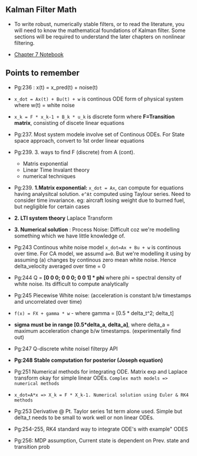 ## Kalman Filter Math
- To write robust, numerically stable filters, or to read the literature, you will need to know the mathematical foundations of Kalman filter. Some sections will be required to understand the later chapters on nonlinear filtering.

- [Chapter 7 Notebook](https://github.com/rlabbe/Kalman-and-Bayesian-Filters-in-Python/blob/master/07-Kalman-Filter-Math.ipynb)


## Points to remember
- Pg:236 : x(t) = x_pred(t) + noise(t)
- `x_dot = Ax(t) + Bu(t) + w` is continous ODE form of physical system where w(t) = white noise
- `x_k = F * x_k-1 + B_k * u_k` is discrete form where **F=Transition matrix**, consisting of discete linear equations
- Pg:237. Most system modele involve set of Continous ODEs. For State space approach, convert to 1st order linear equations
- Pg:239. 3. ways to find F (discrete) from A (cont). 
    - Matris exponential
    - Linear Time Invalant theory
    - numerical techniques
- Pg:239. **1.Matrix exponential:** `x_dot = Ax`, can compute for equations having analysitcal solution. `e^At` computed using Taylour series. Need to consider time invariance. eg: aircraft losing weight due to burned fuel, but negligible for certain cases
- **2. LTI system theory** Laplace Transform
- **3. Numerical solution** : Process Noise: Difficult coz we're modelling something which we have little knowledge of.

- Pg:243 Continous white noise model `x_dot=Ax + Bu + w` is  continous over time. For CA model, we assumd `a=0`. But we're modelling it using by assuming (a) changes by continous zero mean white noise. Hence delta_velocity averaged over time = 0
- Pg:244 Q = **[0 0 0; 0 0 0; 0 0 1] * phi** where phi = spectral density of white noise. Its difficult to compute analytically

- Pg:245 Piecewise White noise: (acceleration is constant b/w  timestamps and uncorrelated over time)
- `f(x) = FX + gamma * w` - where gamma = [0.5 * delta_t^2; delta_t]

- **sigma must be in range [0.5*delta_a, delta_a]**, where delta_a = maximum acceleration change b/w timestamps. (experimentally find out)
- Pg:247 Q-discrete white noisel filterpy API
- **Pg:248 Stable computation for posterior (Joseph equation)**
- Pg:251 Numerical methods for integrating ODE. Matrix exp and Laplace transform okay for simple linear ODEs. `Complex math models => numerical methods`
- `x_dot=A*x => X_k = F * X_k-1. Numerical solution using Euler & RK4 methods`
- Pg:253 Derivative @ Pt. Taylor series 1st term alone used. Simple but delta_t needs to be small to work well or non linear ODEs.
- Pg:254-255, RK4 standard way to integrate ODE's with example" ODES
- Pg:256: MDP assumption, Current state is dependent on Prev.
state and transition prob